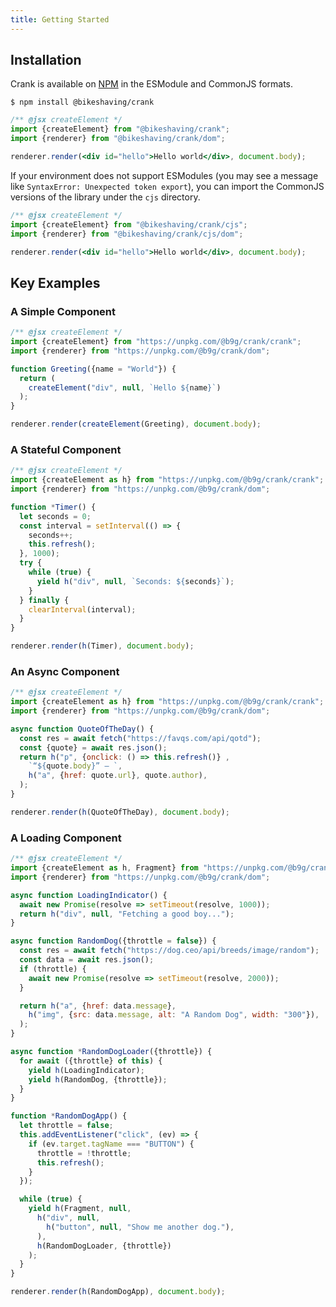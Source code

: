 ```yaml
---
title: Getting Started
---
```


## Installation
Crank is available on [NPM](https://npmjs.org/@bikeshaving/crank) in the ESModule and CommonJS formats.

```shell
$ npm install @bikeshaving/crank
```

```jsx
/** @jsx createElement */
import {createElement} from "@bikeshaving/crank";
import {renderer} from "@bikeshaving/crank/dom";

renderer.render(<div id="hello">Hello world</div>, document.body);
```

If your environment does not support ESModules (you may see a message like `SyntaxError: Unexpected token export`), you can import the CommonJS versions of the library under the `cjs` directory.

```jsx
/** @jsx createElement */
import {createElement} from "@bikeshaving/crank/cjs";
import {renderer} from "@bikeshaving/crank/cjs/dom";

renderer.render(<div id="hello">Hello world</div>, document.body);
```

## Key Examples
### A Simple Component
```jsx live
/** @jsx createElement */
import {createElement} from "https://unpkg.com/@b9g/crank/crank";
import {renderer} from "https://unpkg.com/@b9g/crank/dom";

function Greeting({name = "World"}) {
  return (
    createElement("div", null, `Hello ${name}`)
  );
}

renderer.render(createElement(Greeting), document.body);
```

### A Stateful Component
```jsx live
/** @jsx createElement */
import {createElement as h} from "https://unpkg.com/@b9g/crank/crank";
import {renderer} from "https://unpkg.com/@b9g/crank/dom";

function *Timer() {
  let seconds = 0;
  const interval = setInterval(() => {
    seconds++;
    this.refresh();
  }, 1000);
  try {
    while (true) {
      yield h("div", null, `Seconds: ${seconds}`);
    }
  } finally {
    clearInterval(interval);
  }
}

renderer.render(h(Timer), document.body);
```

### An Async Component
```jsx live
/** @jsx createElement */
import {createElement as h} from "https://unpkg.com/@b9g/crank/crank";
import {renderer} from "https://unpkg.com/@b9g/crank/dom";

async function QuoteOfTheDay() {
  const res = await fetch("https://favqs.com/api/qotd");
  const {quote} = await res.json();
  return h("p", {onclick: () => this.refresh()} ,
    `“${quote.body}” – `,
    h("a", {href: quote.url}, quote.author),
  );
}

renderer.render(h(QuoteOfTheDay), document.body);
```

### A Loading Component
```jsx live
/** @jsx createElement */
import {createElement as h, Fragment} from "https://unpkg.com/@b9g/crank/crank";
import {renderer} from "https://unpkg.com/@b9g/crank/dom";

async function LoadingIndicator() {
  await new Promise(resolve => setTimeout(resolve, 1000));
  return h("div", null, "Fetching a good boy...");
}

async function RandomDog({throttle = false}) {
  const res = await fetch("https://dog.ceo/api/breeds/image/random");
  const data = await res.json();
  if (throttle) {
    await new Promise(resolve => setTimeout(resolve, 2000));
  }

  return h("a", {href: data.message},
    h("img", {src: data.message, alt: "A Random Dog", width: "300"}),
  );
}

async function *RandomDogLoader({throttle}) {
  for await ({throttle} of this) {
    yield h(LoadingIndicator);
    yield h(RandomDog, {throttle});
  }
}

function *RandomDogApp() {
  let throttle = false;
  this.addEventListener("click", (ev) => {
    if (ev.target.tagName === "BUTTON") {
      throttle = !throttle;
      this.refresh();
    }
  });

  while (true) {
    yield h(Fragment, null,
      h("div", null,
        h("button", null, "Show me another dog."),
      ),
      h(RandomDogLoader, {throttle})
    );
  }
}

renderer.render(h(RandomDogApp), document.body);
```
